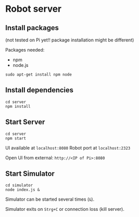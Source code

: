 # Robot server

## Install packages

(not tested on Pi yet!! package installation might be different)

Packages needed:

*	npm
* 	node.js

```
sudo apt-get install npm node
```

## Install dependencies

```
cd server
npm install
```

## Start Server

```
cd server
npm start
```

UI available at `localhost:8080`
Robot port at `localhost:2323`

Open UI from external: `http://<IP of Pi>:8080`

## Start Simulator

```
cd simulator
node index.js &
```

Simulator can be started several times (`&`).

Simulator exits on `Strg+C` or connection loss (kill server).
